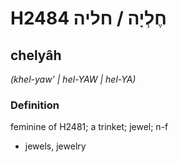 # H2484 חֶלְיָה / חליה

## chelyâh

_(khel-yaw' | hel-YAW | hel-YA)_

### Definition

feminine of H2481; a trinket; jewel; n-f

- jewels, jewelry
